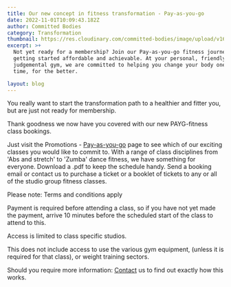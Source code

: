 ```yaml
---
title: Our new concept in fitness transformation - Pay-as-you-go
date: 2022-11-01T10:09:43.182Z
author: Committed Bodies
category: Transformation
thumbnail: https://res.cloudinary.com/committed-bodies/image/upload/v1667376985/ZumbaCB-blog.png
excerpt: >+
  Not yet ready for a membership? Join our Pay-as-you-go fitness journey to make
  getting started affordable and achievable. At your personal, friendly, non
  judgemental gym, we are committed to helping you change your body one day at a
  time, for the better.

layout: blog
---
```

You really want to start the transformation path to a healthier and fitter you, but are just not ready for membership.

Thank goodness we now have you covered with our new PAYG-fitness class bookings.

Just visit the  Promotions - [Pay-as-you-go](https://committedbodies.netlify.app/promotions/pay-as-you-go) page to see which of our exciting classes you would like to commit to. With a range of class disciplines from 'Abs and stretch' to 'Zumba' dance fitness, we have something for everyone.
Download a .pdf to keep the schedule handy.
Send a booking email or contact us to purchase a ticket or a booklet of tickets to any or all of the studio group f﻿itness classes. 

P﻿lease note: T﻿erms and conditions apply

P﻿ayment is required before attending a class, so if you have not yet made the payment, arrive 10 minutes before the scheduled start of the class to attend to this.

A﻿ccess is limited to class specific studios.

This does not include access to use the various gym equipment, (unless it is required for that class), or weight training sectors. 

S﻿hould you require more information:
[Contact](bookings@committedbodies.co.za) us to find out exactly how this works.